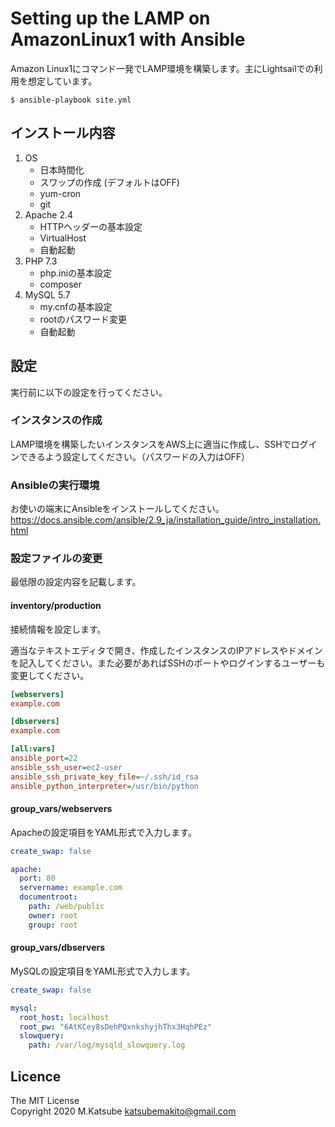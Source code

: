 # Setting up the LAMP on AmazonLinux1 with Ansible
Amazon Linux1にコマンド一発でLAMP環境を構築します。主にLightsailでの利用を想定しています。
```shellsession
$ ansible-playbook site.yml
```

## インストール内容
1. OS
    * 日本時間化
    * スワップの作成 (デフォルトはOFF)
    * yum-cron
    * git
1. Apache 2.4
    * HTTPヘッダーの基本設定
    * VirtualHost
    * 自動起動
1. PHP 7.3
    * php.iniの基本設定
    * composer
1. MySQL 5.7
    * my.cnfの基本設定
    * rootのパスワード変更
    * 自動起動

## 設定
実行前に以下の設定を行ってください。

### インスタンスの作成
LAMP環境を構築したいインスタンスをAWS上に適当に作成し、SSHでログインできるよう設定してください。（パスワードの入力はOFF）

### Ansibleの実行環境
お使いの端末にAnsibleをインストールしてください。
https://docs.ansible.com/ansible/2.9_ja/installation_guide/intro_installation.html

### 設定ファイルの変更
最低限の設定内容を記載します。

#### inventory/production
接続情報を設定します。

適当なテキストエディタで開き、作成したインスタンスのIPアドレスやドメインを記入してください。また必要があればSSHのポートやログインするユーザーも変更してください。

```ini
[webservers]
example.com

[dbservers]
example.com

[all:vars]
ansible_port=22
ansible_ssh_user=ec2-user
ansible_ssh_private_key_file=~/.ssh/id_rsa
ansible_python_interpreter=/usr/bin/python
```

#### group_vars/webservers
Apacheの設定項目をYAML形式で入力します。

```yaml
create_swap: false

apache:
  port: 80
  servername: example.com
  documentroot:
    path: /web/public
    owner: root
    group: root
```

#### group_vars/dbservers
MySQLの設定項目をYAML形式で入力します。

```yaml
create_swap: false

mysql:
  root_host: localhost
  root_pw: "6AtKCey8sDehPQxnkshyjhThx3HqhPEz"
  slowquery:
    path: /var/log/mysqld_slowquery.log
```

## Licence
The MIT License  
Copyright 2020 M.Katsube <katsubemakito@gmail.com>
